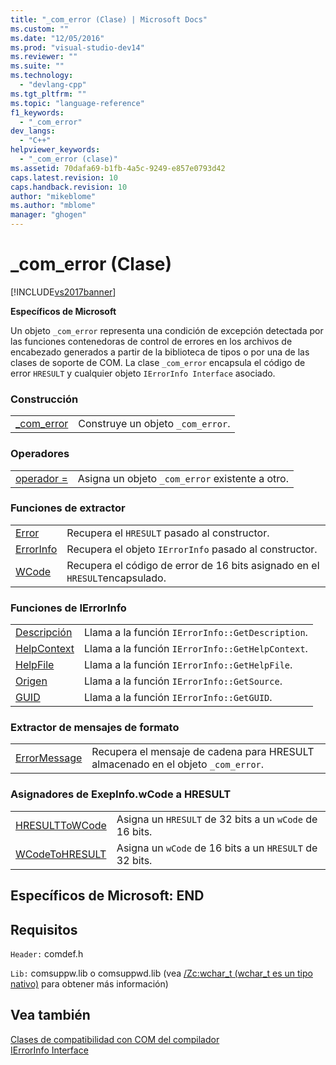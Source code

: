 ```yaml
---
title: "_com_error (Clase) | Microsoft Docs"
ms.custom: ""
ms.date: "12/05/2016"
ms.prod: "visual-studio-dev14"
ms.reviewer: ""
ms.suite: ""
ms.technology: 
  - "devlang-cpp"
ms.tgt_pltfrm: ""
ms.topic: "language-reference"
f1_keywords: 
  - "_com_error"
dev_langs: 
  - "C++"
helpviewer_keywords: 
  - "_com_error (clase)"
ms.assetid: 70dafa69-b1fb-4a5c-9249-e857e0793d42
caps.latest.revision: 10
caps.handback.revision: 10
author: "mikeblome"
ms.author: "mblome"
manager: "ghogen"
---
```

# _com_error (Clase)
[!INCLUDE[vs2017banner](../assembler/inline/includes/vs2017banner.md)]

**Específicos de Microsoft**  
  
 Un objeto `_com_error` representa una condición de excepción detectada por las funciones contenedoras de control de errores en los archivos de encabezado generados a partir de la biblioteca de tipos o por una de las clases de soporte de COM.  La clase `_com_error` encapsula el código de error `HRESULT` y cualquier objeto `IErrorInfo Interface` asociado.  
  
### Construcción  
  
|||  
|-|-|  
|[\_com\_error](../cpp/com-error-com-error.md)|Construye un objeto `_com_error`.|  
  
### Operadores  
  
|||  
|-|-|  
|[operador \=](../cpp/com-error-operator-equal.md)|Asigna un objeto `_com_error` existente a otro.|  
  
### Funciones de extractor  
  
|||  
|-|-|  
|[Error](../cpp/com-error-error.md)|Recupera el `HRESULT` pasado al constructor.|  
|[ErrorInfo](../cpp/com-error-errorinfo.md)|Recupera el objeto `IErrorInfo` pasado al constructor.|  
|[WCode](../cpp/com-error-wcode.md)|Recupera el código de error de 16 bits asignado en el `HRESULT`encapsulado.|  
  
### Funciones de IErrorInfo  
  
|||  
|-|-|  
|[Descripción](../cpp/com-error-description.md)|Llama a la función `IErrorInfo::GetDescription`.|  
|[HelpContext](../cpp/com-error-helpcontext.md)|Llama a la función `IErrorInfo::GetHelpContext`.|  
|[HelpFile](../cpp/com-error-helpfile.md)|Llama a la función `IErrorInfo::GetHelpFile`.|  
|[Origen](../cpp/com-error-source.md)|Llama a la función `IErrorInfo::GetSource`.|  
|[GUID](../cpp/com-error-guid.md)|Llama a la función `IErrorInfo::GetGUID`.|  
  
### Extractor de mensajes de formato  
  
|||  
|-|-|  
|[ErrorMessage](../cpp/com-error-errormessage.md)|Recupera el mensaje de cadena para HRESULT almacenado en el objeto `_com_error`.|  
  
### Asignadores de ExepInfo.wCode a HRESULT  
  
|||  
|-|-|  
|[HRESULTToWCode](../cpp/com-error-hresulttowcode.md)|Asigna un `HRESULT` de 32 bits a un `wCode` de 16 bits.|  
|[WCodeToHRESULT](../cpp/com-error-wcodetohresult.md)|Asigna un `wCode` de 16 bits a un `HRESULT` de 32 bits.|  
  
## Específicos de Microsoft: END  
  
## Requisitos  
 `Header:` comdef.h  
  
 `Lib:` comsuppw.lib o comsuppwd.lib \(vea [\/Zc:wchar\_t \(wchar\_t es un tipo nativo\)](../build/reference/zc-wchar-t-wchar-t-is-native-type.md) para obtener más información\)  
  
## Vea también  
 [Clases de compatibilidad con COM del compilador](../cpp/compiler-com-support-classes.md)   
 [IErrorInfo Interface](http://msdn.microsoft.com/es-es/4dda6909-2d9a-4727-ae0c-b5f90dcfa447)